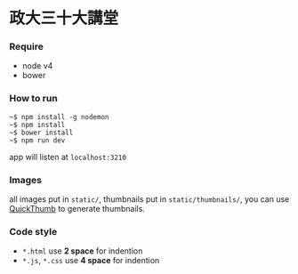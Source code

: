 # 政大三十大講堂

### Require

- node v4
- bower

### How to run

```
~$ npm install -g nodemon
~$ npm install
~$ bower install
~$ npm run dev
```

app will listen at `localhost:3210`

### Images
all images put in `static/`, thumbnails put in `static/thumbnails/`, you can use [QuickThumb](https://github.com/zivester/node-quickthumb) to generate thumbnails.

### Code style

- `*.html` use **2 space** for indention
- `*.js`, `*.css` use **4 space** for indention


